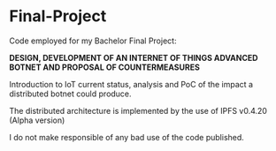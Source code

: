 # Final-Project

Code employed for my Bachelor Final Project:

**DESIGN, DEVELOPMENT OF AN INTERNET OF THINGS ADVANCED BOTNET AND PROPOSAL OF COUNTERMEASURES**

Introduction to IoT current status, analysis and PoC of the impact a distributed botnet could produce.

The distributed architecture is implemented by the use of IPFS v0.4.20 (Alpha version)

I do not make responsible of any bad use of the code published.
